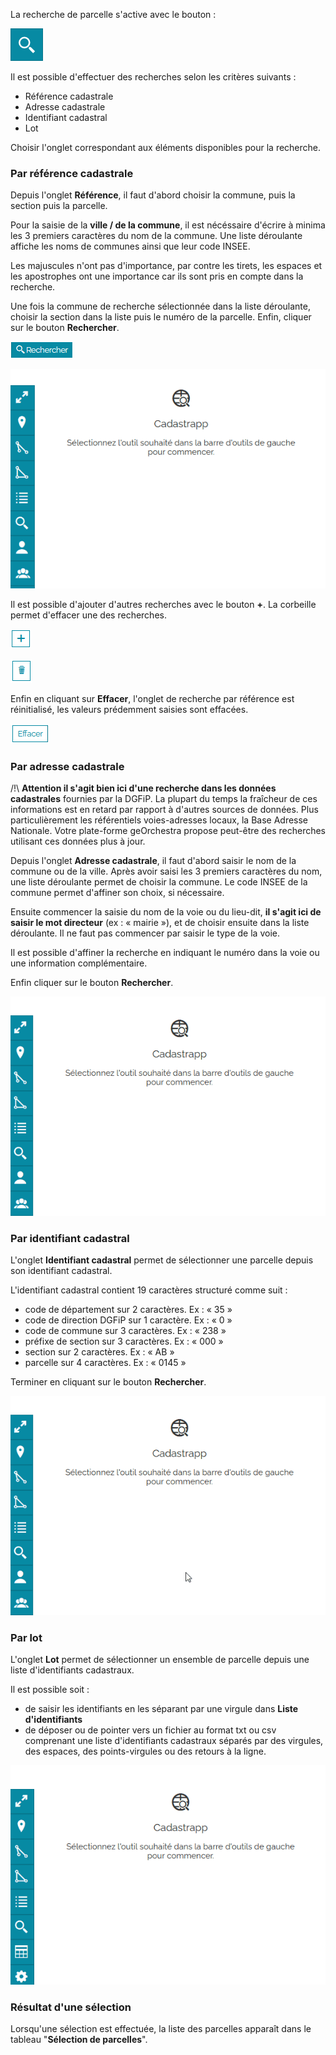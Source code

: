 La recherche de parcelle s'active avec le bouton :

![image](./images/recherche_parc1.png)

Il est possible d'effectuer des recherches selon les critères suivants :

- Référence cadastrale
- Adresse cadastrale
- Identifiant cadastral
- Lot

Choisir l'onglet correspondant aux éléments disponibles pour la recherche.

### Par référence cadastrale

Depuis l'onglet **Référence**, il faut d'abord choisir la commune, puis la section puis la parcelle.

Pour la saisie de la **ville / de la commune**, il est nécéssaire d'écrire à minima les 3 premiers caractères du nom de la commune. Une liste déroulante affiche les noms de communes ainsi que leur code INSEE.

Les majuscules n'ont pas d'importance, par contre les tirets, les espaces et les apostrophes ont une importance car ils sont pris en compte dans la recherche.

Une fois la commune de recherche sélectionnée dans la liste déroulante, choisir la section dans la liste puis le numéro de la parcelle. Enfin, cliquer sur le bouton **Rechercher**.

![image](./images/recherche_parc2.png)

![image](./images/recherche_parc3.gif)

Il est possible d'ajouter d'autres recherches avec le bouton **+**. La corbeille permet d'effacer une des recherches.

![image](./images/recherche_parc4.png)

![image](./images/recherche_parc5.png)

Enfin en cliquant sur **Effacer**, l'onglet de recherche par référence est réinitialisé, les valeurs prédemment saisies sont effacées.

![image](./images/recherche_parc6.png)

### Par adresse cadastrale

/!\ **Attention il s'agit bien ici d'une recherche dans les données cadastrales** fournies par la DGFiP. La plupart du temps la fraîcheur de ces informations est en retard par rapport à d'autres sources de données. Plus particulièrement les référentiels voies-adresses locaux, la Base Adresse Nationale. Votre plate-forme geOrchestra propose peut-être des recherches utilisant ces données plus à jour.

Depuis l'onglet **Adresse cadastrale**, il faut d'abord saisir le nom de la commune ou de la ville. Après avoir saisi les 3 premiers caractères du nom,  une liste déroulante permet de choisir la commune. Le code INSEE de la commune permet d'affiner son choix, si nécessaire.

Ensuite commencer la saisie du nom de la voie ou du lieu-dit, **il s'agit ici de saisir le mot directeur** (ex : « mairie »), et de choisir ensuite dans la liste déroulante. Il ne faut pas commencer par saisir le type de la voie.

Il est possible d'affiner la recherche en indiquant le numéro dans la voie ou une information complémentaire.

Enfin cliquer sur le bouton **Rechercher**.

![image](./images/recherche_parc7.gif)

### Par identifiant cadastral

L'onglet **Identifiant cadastral** permet de sélectionner une parcelle depuis son identifiant cadastral.

L'identifiant cadastral contient 19 caractères structuré comme suit :

* code de département sur 2 caractères. Ex : « 35 »
* code de direction DGFiP sur 1 caractère. Ex : « 0 »
* code de commune sur 3 caractères. Ex : « 238 »
* préfixe de section sur 3 caractères. Ex : « 000 »
* section sur 2 caractères. Ex : « AB »
* parcelle sur 4 caractères. Ex : « 0145 »

Terminer en  cliquant sur le bouton **Rechercher**.

![image](./images/recherche_parc8.gif)

### Par lot

L'onglet **Lot** permet de sélectionner un ensemble de parcelle depuis une liste d'identifiants cadastraux.

Il est possible soit :

- de saisir les identifiants en les séparant par une virgule dans **Liste d'identifiants**
- de déposer ou de pointer vers un fichier au format txt ou csv comprenant une liste d'identifiants cadastraux séparés par des virgules, des espaces, des points-virgules ou des retours à la ligne.

![image](./images/recherche_parc9.gif)

### Résultat d'une sélection

Lorsqu'une sélection est effectuée, la liste des parcelles apparaît dans le tableau "**Sélection de parcelles**".